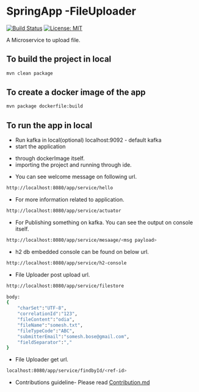 # SpringApp -FileUploader
[![Build Status](https://travis-ci.org/Someshbose/FileUploader.svg?branch=development)](https://travis-ci.org/Someshbose/FileUploader)
[![License: MIT](https://img.shields.io/badge/License-MIT-yellow.svg)](https://opensource.org/licenses/MIT)

A Microservice to upload file.

To build the project in local
---
```sh
mvn clean package
```
To create a docker image of the app
---
```sh
mvn package dockerfile:build
```
To run the app in local 
---
- Run kafka in local(optional)
localhost:9092 - default kafka 
- start the application
* through dockerImage itself.
* importing the project and running through ide.
- You can see welcome message on following url.
```sh
http://localhost:8080/app/service/hello
```
- For more information related to application.
```sh
http://localhost:8080/app/service/actuator
```
- For Publishing something on kafka. You can see the output on console itself.
```sh
http://localhost:8080/app/service/mesaage/<msg payload>
```

- h2 db embedded console can be found on below url.
```sh
http://localhost:8080/app/service/h2-console
```

- File Uploader post upload url.
```sh
http://localhost:8080/app/service/filestore

body:
{
    "charSet":"UTF-8",
    "correlationId":"123",
    "fileContent":"odia",
    "fileName":"somesh.txt",
    "fileTypeCode":"ABC",
    "submitterEmail":"somesh.bose@gmail.com",
    "fieldSeparator":","
}
```

- File Uploader get url.
```sh
localhost:8080/app/service/findbyId/<ref-id>
```

- Contributions guideline-
Please read [Contribution.md](https://github.com/Someshbose/SpringApp/tree/development/contributor-guideline) 
